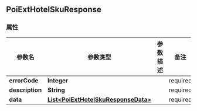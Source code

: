 <a name="PoiExtHotelSkuResponse"></a>
## PoiExtHotelSkuResponse
### 属性
参数名 | 参数类型 | 参数描述 | 备注
------------ | ------------- | ------------- | -------------
**errorCode** | **Integer** |  |  required 
**description** | **String** |  |  required 
**data** | [**List&lt;PoiExtHotelSkuResponseData&gt;**](#PoiExtHotelSkuResponseData) |  |  required 



<markdown src="./PoiExtHotelSkuResponseData.md"/>

